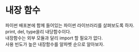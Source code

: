 # 내장 함수
파이썬 배포본에 함께 들어있는 파이썬 라이브러리를 살펴보도록 하자.  
print, del, type을리 내당함수이다.  
내장함수는 외부 모듈과 달리 import 할 필요가 없다.  
사용 빈도가 높은 내장함수를 알파벳 순으로 알아보자.